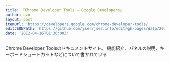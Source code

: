 ```yaml
---
title: 『Chrome Developer Tools — Google Developers』
author: azu
layout: post
itemUrl: 'https://developers.google.com/chrome-developer-tools/'
editJSONPath: 'https://github.com/jser/jser.info/edit/gh-pages/data/2012/04/index.json'
date: '2012-04-16T01:36:00Z'
---
```

Chrome Developer Toolsのドキュメントサイト。
機能紹介、パネルの説明、キーボードショートカットなどについて書かれている
